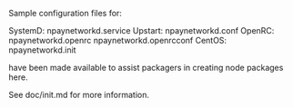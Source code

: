 Sample configuration files for:

SystemD: npaynetworkd.service
Upstart: npaynetworkd.conf
OpenRC:  npaynetworkd.openrc
         npaynetworkd.openrcconf
CentOS:  npaynetworkd.init

have been made available to assist packagers in creating node packages here.

See doc/init.md for more information.
